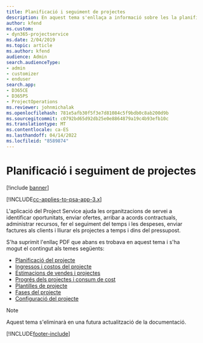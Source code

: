 ```yaml
---
title: Planificació i seguiment de projectes
description: En aquest tema s'enllaça a informació sobre les la planificació i el seguiment al Project Service Automation.
author: kfend
ms.custom:
- dyn365-projectservice
ms.date: 2/04/2019
ms.topic: article
ms.author: kfend
audience: Admin
search.audienceType:
- admin
- customizer
- enduser
search.app:
- D365CE
- D365PS
- ProjectOperations
ms.reviewer: johnmichalak
ms.openlocfilehash: 781e5afb30f5f3e7d81084c5f9bdb0c8ab200d9b
ms.sourcegitcommit: c0792bd65d92db25e0e8864879a19c4b93efb10c
ms.translationtype: MT
ms.contentlocale: ca-ES
ms.lasthandoff: 04/14/2022
ms.locfileid: "8589874"
---
```

# <a name="project-planning-and-tracking"></a>Planificació i seguiment de projectes

[!include [banner](../../includes/psa-now-project-operations.md)]

[!INCLUDE[cc-applies-to-psa-app-3.x](../../includes/cc-applies-to-psa-app-3x.md)]

L'aplicació del Project Service ajuda les organitzacions de servei a identificar oportunitats, enviar ofertes, arribar a acords contractuals, administrar recursos, fer el seguiment del temps i les despeses, enviar factures als clients i lliurar els projectes a temps i dins del pressupost. 

S'ha suprimit l'enllaç PDF que abans es trobava en aquest tema i s'ha mogut el contingut als temes següents:

- [Planificació del projecte](../project-creating.md)
- [Ingressos i costos del projecte](../project-estimating.md)
- [Estimacions de vendes i projectes](../project-leveraging.md)
- [Progrés dels projectes i consum de cost](../project-tracking.md)
- [Plantilles de projecte](../project-templates.md)
- [Fases del projecte](../project-stages.md)
- [Configuració del projecte](../project-settings.md)

> [!NOTE]
> Aquest tema s'eliminarà en una futura actualització de la documentació. 


[!INCLUDE[footer-include](../../includes/footer-banner.md)]
